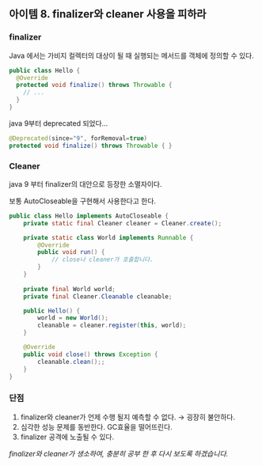 ## 아이템 8. finalizer와 cleaner 사용을 피하라

### finalizer

Java 에서는 가비지 컬렉터의 대상이 될 때 실행되는 메서드를 객체에 정의할 수 있다.

```java
public class Hello {
  @Override
  protected void finalize() throws Throwable {
    // ...
  }  
}
```

java 9부터 deprecated 되었다...

```java
@Deprecated(since="9", forRemoval=true)
protected void finalize() throws Throwable { }
```



### Cleaner

java 9 부터 finalizer의 대안으로 등장한 소멸자이다.

보통 AutoCloseable을 구현해서 사용한다고 한다.

```java
public class Hello implements AutoCloseable {
    private static final Cleaner cleaner = Cleaner.create();

    private static class World implements Runnable {
        @Override
        public void run() {
            // close나 cleaner가 호출합니다.
        }
    }
    
    private final World world;
    private final Cleaner.Cleanable cleanable;

    public Hello() {
        world = new World();
        cleanable = cleaner.register(this, world);
    }

    @Override
    public void close() throws Exception {
        cleanable.clean();;
    }
}
```



### 단점

1. finalizer와 cleaner가 언제 수행 될지 예측할 수 없다. &rarr; 굉장히 불안하다.
2. 심각한 성능 문제를 동반한다. GC효율을 떨어뜨린다.
3. finalizer 공격에 노출될 수 있다.



*finalizer와 cleaner가 생소하여, 충분히 공부 한 후 다시 보도록 하겠습니다.*

